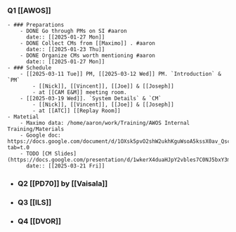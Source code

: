 ### Q1 [[AWOS]]
	- ### Preparations
		- DONE Go through PMs on SI #aaron 
		  date:: [[2025-01-27 Mon]]
		- DONE Collect CMs from [[Maximo]] . #aaron 
		  date:: [[2025-01-23 Thu]]
		- DONE Organize CMs worth mentioning #aaron
		  date:: [[2025-01-27 Mon]]
	- ### Schedule
		- [[2025-03-11 Tue]] PM, [[2025-03-12 Wed]] PM. `Introduction` & `PM`
			- [[Nick]], [[Vincent]], [[Joe]] & [[Joseph]]
			- at [[CAM E&M]] meeting room.
		- [[2025-03-19 Wed]]. `System Details` & `CM`
			- [[Nick]], [[Vincent]], [[Joe]] & [[Joseph]]
			- at [[ATC]] [[Replay Room]]
	- Matetial
		- Maximo data: /home/aaron/work/Training/AWOS Internal Training/Materials
		- Google doc: https://docs.google.com/document/d/1OXsk5pvO2shW2ukhKguWsoA5kssX0av_QscBznOis5A/edit?tab=t.0
		- TODO [CM Slides](https://docs.google.com/presentation/d/1wkerX4duaHJpY2vbles7C0NJ5bxY3mRNmRqVBZ6JUD8/edit#slide=id.p)
		  date:: [[2025-03-21 Fri]]
- ### Q2 [[PD70]] by [[Vaisala]]
- ### Q3 [[ILS]]
- ### Q4 [[DVOR]]